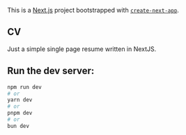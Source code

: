This is a [Next.js](https://nextjs.org/) project bootstrapped with [`create-next-app`](https://github.com/vercel/next.js/tree/canary/packages/create-next-app).

## CV

Just a simple single page resume written in NextJS.

## Run the dev server:

```bash
npm run dev
# or
yarn dev
# or
pnpm dev
# or
bun dev
```
